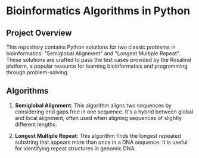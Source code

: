 # Bioinformatics Algorithms in Python

## Project Overview

This repository contains Python solutions for two classic problems in bioinformatics: "Semiglobal Alignment" and "Longest Multiple Repeat". These solutions are crafted to pass the test cases provided by the Rosalind platform, a popular resource for learning bioinformatics and programming through problem-solving.

## Algorithms

1. **Semiglobal Alignment**: This algorithm aligns two sequences by considering end gaps free in one sequence. It's a hybrid between global and local alignment, often used when aligning sequences of slightly different lengths.

2. **Longest Multiple Repeat**: This algorithm finds the longest repeated substring that appears more than once in a DNA sequence. It is useful for identifying repeat structures in genomic DNA.
